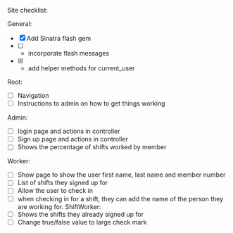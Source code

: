 
Site checklist:

General: 
- [x] Add Sinatra flash gem
- [ ] - incorporate flash messages
- [x] - add helper methods for current_user

Root:
- [ ] Navigation
- [ ] Instructions to admin on how to get things working

Admin:
- [ ] login page and actions in controller
- [ ] Sign up page and actions in controller
- [ ] Shows the percentage of shifts worked by member

Worker:
- [ ] Show page to show the user first name, last name and member number
- [ ] List of shifts they signed up for
- [ ] Allow the user to check in
- [ ] when checking in for a shift, they can add the name of the person they are working for. 
ShiftWorker: 
- [ ] Shows the shifts they already signed up for
- [ ] Change true/false value to large check mark